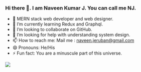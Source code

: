 ### Hi there 👋. I am Naveen Kumar J. You can call me NJ.


- 🔭 MERN stack web developer and web designer.
- 🌱 I’m currently learning Redux and Graphql.
- 👯 I’m looking to collaborate on GitHub.
- 🤔 I’m looking for help with understanding system design. 
- 📫 How to reach me: Mail me : <span style="color:blue;">naveen.jeruban@gmail.com</span>
- 😄 Pronouns: He/His
- ⚡ Fun fact: You are a minuscule part of this universe.

<img src="https://github-readme-stats.vercel.app/api?username=J-NAVEEN-KUMAR&&show_icons=true&title_color=ffffff&icon_color=bb2acf&text_color=daf7dc&bg_color=151515">
